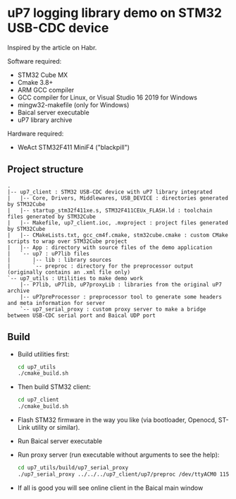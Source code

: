 # uP7 logging library demo on STM32 USB-CDC device

Inspired by the article on Habr.

Software required:

* STM32 Cube MX
* Cmake 3.8+
* ARM GCC compiler
* GCC compiler for Linux, or Visual Studio 16 2019 for Windows
* mingw32-makefile (only for Windows)
* Baical server executable
* uP7 library archive

Hardware required:

* WeAct STM32F411 MiniF4 ("blackpill")

## Project structure

```
.
|-- up7_client : STM32 USB-CDC device with uP7 library integrated
|   |-- Core, Drivers, Middlewares, USB_DEVICE : directories generated by STM32Cube
|   |-- startup_stm32f411xe.s, STM32F411CEUx_FLASH.ld : toolchain files generated by STM32Cube
|   |-- Makefile, up7_client.ioc, .mxproject : project files generated by STM32Cube
|   |-- CMakeLists.txt, gcc_cm4f.cmake, stm32cube.cmake : custom CMake scripts to wrap over STM32Cube project
|   |-- App : directory with source files of the demo application
|   `-- up7 : uP7lib files
|       |-- lib : library sources
|       `-- preproc : directory for the preprocessor output (originally contains an .xml file only)
`-- up7_utils : Utilities to make demo work
    |-- P7lib, uP7lib, uP7proxyLib : libraries from the original uP7 archive
    |-- uP7preProcessor : preprocessor tool to generate some headers and meta information for server
    `-- up7_serial_proxy : custom proxy server to make a bridge between USB-CDC serial port and Baical UDP port
```

## Build

* Build utilities first:

    ```bash
    cd up7_utils
    ./cmake_build.sh
    ```

* Then build STM32 client:

    ```bash
    cd up7_client
    ./cmake_build.sh
    ```

* Flash STM32 firmware in the way you like (via bootloader, Openocd, ST-Link utility or similar).
* Run Baical server executable
* Run proxy server (run executable without arguments to see the help):

    ```bash
    cd up7_utils/build/up7_serial_proxy
    ./up7_serial_proxy ../../../up7_client/up7/preproc /dev/ttyACM0 115200 1000 127.0.0.1 9009
    ```

* If all is good you will see online client in the Baical main window
